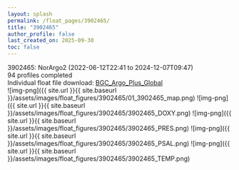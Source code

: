 ```yaml
---
layout: splash
permalink: /float_pages/3902465/
title: "3902465"
author_profile: false
last_created_on: 2025-09-30
toc: false
---
```

 
3902465: NorArgo2 (2022-06-12T22:41 to 2024-12-07T09:47)\
94 profiles completed\
Individual float file download: [BGC_Argo_Plus_Global](https://ftp.soest.hawaii.edu/bgc_argo_plus/Individual_Floats/outliers_removed/3902465_Sprof_processed.nc)\
![img-png]({{ site.url }}{{ site.baseurl }}/assets/images/float_figures/3902465/01_3902465_map.png)
![img-png]({{ site.url }}{{ site.baseurl }}/assets/images/float_figures/3902465/3902465_DOXY.png)
![img-png]({{ site.url }}{{ site.baseurl }}/assets/images/float_figures/3902465/3902465_PRES.png)
![img-png]({{ site.url }}{{ site.baseurl }}/assets/images/float_figures/3902465/3902465_PSAL.png)
![img-png]({{ site.url }}{{ site.baseurl }}/assets/images/float_figures/3902465/3902465_TEMP.png)
